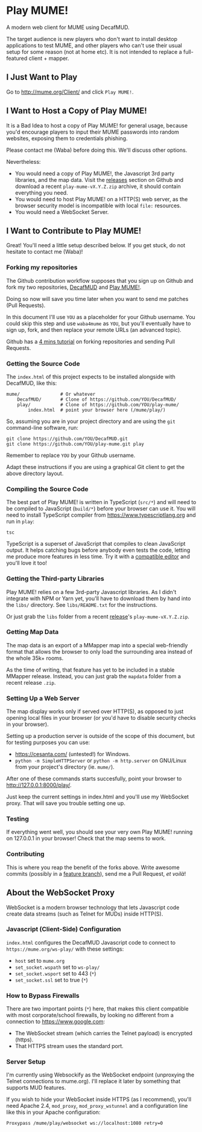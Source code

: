 # Play MUME!

A modern web client for MUME using DecafMUD.

The target audience is new players who don't want to install desktop
applications to test MUME, and other players who can't use their usual setup
for some reason (not at home etc). It is not intended to replace a
full-featured client + mapper.

## I Just Want to Play

Go to http://mume.org/Client/ and click `Play MUME!`.

## I Want to Host a Copy of Play MUME!

It is a Bad Idea to host a copy of Play MUME! for general usage, because you'd
encourage players to input their MUME passwords into random websites, exposing
them to credentials phishing.

Please contact me (Waba) before doing this. We'll discuss other options.

Nevertheless:
- You would need a copy of Play MUME!, the Javascript 3rd party libraries, and
  the map data. Visit the
  [releases](https://github.com/waba4mume/play-mume/releases) section on Github
  and download a recent `play-mume-vX.Y.Z.zip` archive, it should contain
  everything you need.
- You would need to host Play MUME! on a HTTP(S) web server, as the browser
  security model is incompatible with local `file:` resources.
- You would need a WebSocket Server.

## I Want to Contribute to Play MUME!

Great! You'll need a little setup described below. If you get stuck, do not
hesitate to contact me (Waba)!

### Forking my repositories

The Github contribution workflow supposes that you sign up on Github and fork
my two repositories, [DecafMUD](https://github.com/waba4mume/DecafMUD/) and
[Play MUME!](https://github.com/waba4mume/play-mume/).

Doing so now will save you time later when you want to send me patches (Pull
Requests).

In this document I'll use `YOU` as a placeholder for your Github username. You
could skip this step and use `waba4mume` as `YOU`, but you'll eventually have
to sign up, fork, and then replace your remote URLs (an advanced topic).

Github has a [4 mins
tutorial](https://guides.github.com/activities/hello-world/) on forking
repositories and sending Pull Requests.

### Getting the Source Code

The `index.html` of this project expects to be installed alongside with
DecafMUD, like this:

    mume/               # Or whatever
        DecafMUD/       # Clone of https://github.com/YOU/DecafMUD/
        play/           # Clone of https://github.com/YOU/play-mume/
            index.html  # point your browser here (/mume/play/)

So, assuming you are in your project directory and are using the `git`
command-line software, run:

    git clone https://github.com/YOU/DecafMUD.git
    git clone https://github.com/YOU/play-mume.git play

Remember to replace `YOU` by your Github username.

Adapt these instructions if you are using a graphical Git client to get the
above directory layout.

### Compiling the Source Code

The best part of Play MUME! is written in TypeScript (`src/*`) and will need to
be compiled to JavaScript (`build/*`) before your browser can use it. You will
need to install TypeScript compiler from https://www.typescriptlang.org and run
in `play`:

    tsc

TypeScript is a superset of JavaScript that compiles to clean JavaScript
output. It helps catching bugs before anybody even tests the code, letting me
produce more features in less time. Try it with a [compatible
editor](https://github.com/Microsoft/TypeScript/wiki/TypeScript-Editor-Support)
and you'll love it too!

### Getting the Third-party Libraries

Play MUME! relies on a few 3rd-party Javascript libraries. As I didn't
integrate with NPM or Yarn yet, you'll have to download them by hand into the
`libs/` directory. See `libs/README.txt` for the instructions.

Or just grab the `libs` folder from a recent
[release](https://github.com/waba4mume/play-mume/releases)'s
`play-mume-vX.Y.Z.zip`.

### Getting Map Data

The map data is an export of a MMapper map into a special web-friendly format
that allows the browser to only load the surrounding area instead of the whole
35k+ rooms.

As the time of writing, that feature has yet to be included in a stable MMapper
release. Instead, you can just grab the `mapdata` folder from a recent release
`.zip`.

### Setting Up a Web Server

The map display works only if served over HTTP(S), as opposed to just opening
local files in your browser (or you'd have to disable security checks in your
browser).

Setting up a production server is outside of the scope of this document, but
for testing purposes you can use:
- https://cesanta.com/ (untested!) for Windows.
- `python -m SimpleHTTPServer` or `python -m http.server` on GNU/Linux from
  your project's directory (ie. `mume/`).

After one of these commands starts succesfully, point your browser to
http://127.0.0.1:8000/play/.

Just keep the current settings in index.html and you'll use my WebSocket proxy.
That will save you trouble setting one up.

### Testing

If everything went well, you should see your very own Play MUME! running on
127.0.0.1 in your browser! Check that the map seems to work.

### Contributing

This is where you reap the benefit of the forks above. Write awesome commits
(possibly in a [feature branch](https://guides.github.com/introduction/flow/)),
send me a Pull Request, *et voilà*!

## About the WebSocket Proxy

WebSocket is a modern browser technology that lets Javascript code create data
streams (such as Telnet for MUDs) inside HTTP(S).

### Javascript (Client-Side) Configuration

`index.html` configures the DecafMUD Javascript code to connect to
`https://mume.org/ws-play/` with these settings:
- `host` set to `mume.org`
- `set_socket.wspath` set to `ws-play/`
- `set_socket.wsport` set to 443 (`*`)
- `set_socket.ssl` set to true (`*`)

### How to Bypass Firewalls

There are two important points (`*`) here, that makes this client compatible with
most corporate/school firewalls, by looking no different from a connection to
https://www.google.com:
- The WebSocket stream (which carries the Telnet payload) is encrypted (https).
- That HTTPS stream uses the standard port.

### Server Setup

I'm currently using Websockify as the WebSocket endpoint (unproxying the Telnet
connections to mume.org). I'll replace it later by something that supports
MUD features.

If you wish to hide your WebSocket inside HTTPS (as I recommend), you'll need
Apache 2.4, `mod_proxy`, `mod_proxy_wstunnel` and a configuration line like
this in your Apache configuration:

    Proxypass /mume/play/websocket ws://localhost:1080 retry=0

